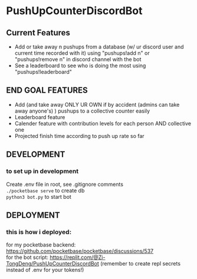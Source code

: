 # PushUpCounterDiscordBot
## Current Features
- Add or take away n pushups from a database (w/ ur discord user and current time recorded with it) using "pushups!add n" or "pushups!remove n" in discord channel with the bot  
- See a leaderboard to see who is doing the most using "pushups!leaderboard"
## END GOAL FEATURES
- Add (and take away ONLY UR OWN if by accident (admins can take away anyone's) ) pushups to a collective counter easily
- Leaderboard feature
- Calender feature with contribution levels for each person AND collective one
- Projected finish time according to push up rate so far
## DEVELOPMENT
### to set up in development
Create .env file in root, see .gitignore comments  
```./pocketbase serve``` to create db  
```python3 bot.py``` to start bot  
## DEPLOYMENT
### this is how i deployed:
for my pocketbase backend: https://github.com/pocketbase/pocketbase/discussions/537  
for the bot script: https://replit.com/@Zi-TongDeng/PushUpCounterDiscordBot  (remember to create repl secrets instead of .env for your tokens!)
